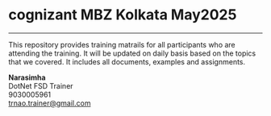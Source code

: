 # cognizant MBZ Kolkata May2025

---

This repository provides training matrails for all participants who are attending the training. 
It will be updated on daily basis based on the topics that we covered. It includes all documents, examples and assignments.


**Narasimha**  <br/>
DotNet FSD Trainer <br/>
9030005961 <br/>
trnao.trainer@gmail.com <br/>
